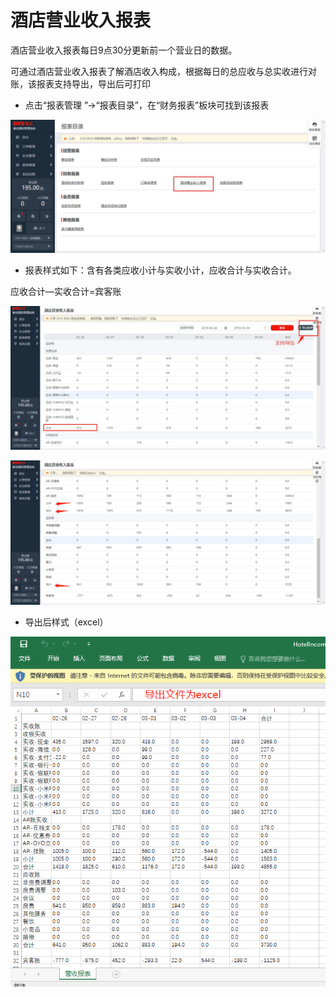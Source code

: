 # 酒店营业收入报表

酒店营业收入报表每日9点30分更新前一个营业日的数据。

可通过酒店营业收入报表了解酒店收入构成，根据每日的总应收与总实收进行对账，该报表支持导出，导出后可打印

* 点击“报表管理 ”→“报表目录”，在“财务报表”板块可找到该报表

![](../../../.gitbook/assets/image%20%28274%29.png)

* 报表样式如下：含有各类应收小计与实收小计，应收合计与实收合计。

应收合计—实收合计=宾客账

![](../../../.gitbook/assets/image%20%28411%29.png)

![](../../../.gitbook/assets/image%20%28361%29.png)

* 导出后样式（excel）

![](../../../.gitbook/assets/image%20%28320%29.png)

